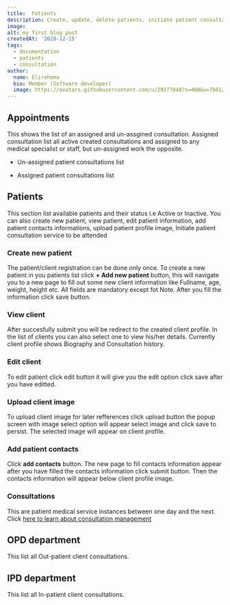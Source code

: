 ```yaml
---
title:  Patients
description: Create, update, delete patients, initiate patient consultations and create appointment. View assigned and un-assigned patient consultations
image: 
alt: my first blog post
createdAt: '2020-12-15'
tags:
  - documentation
  - patients
  - consultation
author:
  name: Elirehema
  bio: Member (Software developer)
  image: https://avatars.githubusercontent.com/u/29277048?s=460&u=7b9129df86f037dc4fb021e22ecbf252f308e688&v=4
---
```


## Appointments
This shows the list of an assigned and un-assgined consultation. Assigned consultation list all active created consultations and assigned to any medical specialist or staff, but un-assigned work the opposite.
- Un-assigned patient consultations list
<c-image src="un-assigned-consultation.png" alt="Assigned and un assigned consultation"></c-image>

- Assigned patient consultations list
<c-image src="assigned-consultation.png" alt="Assigned and un assigned consultation"></c-image>

## Patients
This section list available patients and their status i.e Active or Inactive. 
<c-image src="patients.png" alt="List of patients"></c-image> You can also create new patient, view patient, edit patient information, add patient contacts informations, upload patient profile image, Initiate patient consultation service to be attended

### Create new patient
The patient/client registration can be done only once. To create a new patient in you patients list click <strong class="button">+ Add new patient</strong> button, this will navigate you to a new page to fill out some new client information like Fullname, age, weight, height etc. All fields are mandatory except fot Note. After you fill the information click save button. <c-image src="create-patient.png" alt="List of patients"></c-image> 

### View client
After succesfully submit you will be redirect to the created client profile. In the list of clients you can also select one to view his/her details. Currently client profile shows Biography and Consultation history.  <c-image src="profile.png" alt="Client po"></c-image> 

### Edit client
To edit patient click edit button <icon icon="account-edit"></icon> it will give you the edit option click save after you have editted.

### Upload client image
To upload client image for later refferences click upload button <icon icon="progress-upload"></icon> the popup screen with image select option will appear select image and click save to persist.  The selected image will appear on client profile. <c-image src="profile-image-upload.png" alt="upload profile image"></c-image>  

### Add patient contacts
Click <strong class="button">add contacts</strong> button. The new page to fill contacts information appear after you have filled the contacts information click submit button. Then the contacts information will appear below client profile image. <c-image src="contact-profile.png" alt="Profile display contacts"></c-image>

### Consultations
This are patient medical service instances between one day and the next. Click [here to learn about consultation management](/docs/consultations)

## OPD department
This list all Out-patient client consultations.

## IPD department
This list all In-patient client consultations.